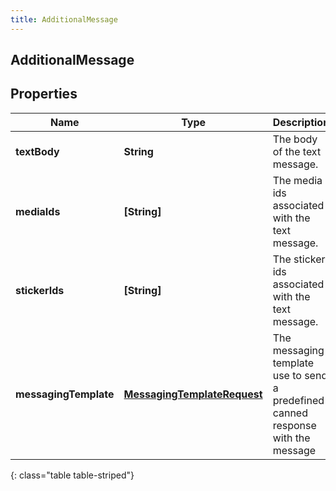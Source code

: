 ```yaml
---
title: AdditionalMessage
---
```

## AdditionalMessage

## Properties

|Name | Type | Description | Notes|
|------------ | ------------- | ------------- | -------------|
| **textBody** | **String** | The body of the text message. | |
| **mediaIds** | **[String]** | The media ids associated with the text message. | [optional] |
| **stickerIds** | **[String]** | The sticker ids associated with the text message. | [optional] |
| **messagingTemplate** | [**MessagingTemplateRequest**](MessagingTemplateRequest.html) | The messaging template use to send a predefined canned response with the message | [optional] |
{: class="table table-striped"}


